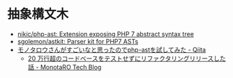 # 抽象構文木

- [nikic/php-ast: Extension exposing PHP 7 abstract syntax tree](https://github.com/nikic/php-ast)
- [sgolemon/astkit: Parser kit for PHP7 ASTs](https://github.com/sgolemon/astkit)
- [モノタロウさんがすごいなと思ったのでphp-astを試してみた - Qiita](https://qiita.com/tetsunosukeito/items/c0e99a120414de226480)
  - [20 万行超のコードベースをテストせずにリファクタリングリリースした話 - MonotaRO Tech Blog](https://tech-blog.monotaro.com/entry/2018/09/26/142451)
